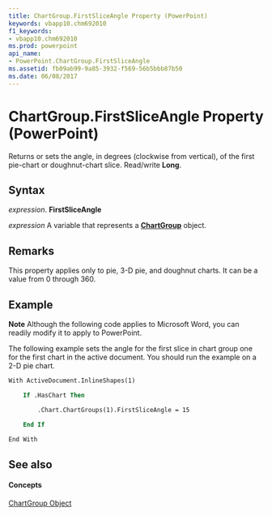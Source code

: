 ```yaml
---
title: ChartGroup.FirstSliceAngle Property (PowerPoint)
keywords: vbapp10.chm692010
f1_keywords:
- vbapp10.chm692010
ms.prod: powerpoint
api_name:
- PowerPoint.ChartGroup.FirstSliceAngle
ms.assetid: fb09ab99-9a85-3932-f569-56b5bbb87b50
ms.date: 06/08/2017
---
```



# ChartGroup.FirstSliceAngle Property (PowerPoint)

Returns or sets the angle, in degrees (clockwise from vertical), of the first pie-chart or doughnut-chart slice. Read/write **Long**.


## Syntax

 _expression_. **FirstSliceAngle**

 _expression_ A variable that represents a **[ChartGroup](chartgroup-object-powerpoint.md)** object.


## Remarks

This property applies only to pie, 3-D pie, and doughnut charts. It can be a value from 0 through 360. 


## Example




 **Note**  Although the following code applies to Microsoft Word, you can readily modify it to apply to PowerPoint.

The following example sets the angle for the first slice in chart group one for the first chart in the active document. You should run the example on a 2-D pie chart.




```vb
With ActiveDocument.InlineShapes(1)

    If .HasChart Then

        .Chart.ChartGroups(1).FirstSliceAngle = 15

    End If

End With


```


## See also


#### Concepts


[ChartGroup Object](chartgroup-object-powerpoint.md)

